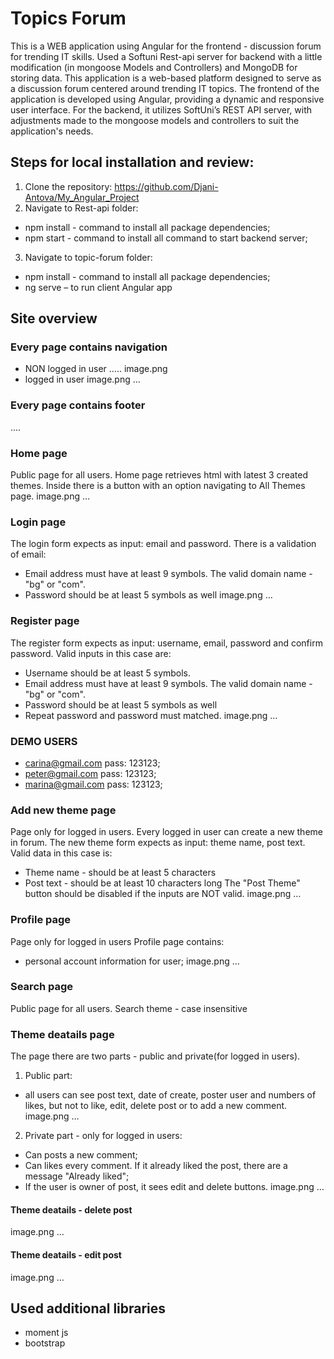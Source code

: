 # Topics Forum
This is a WEB application using Angular for the frontend - discussion forum
for trending IT skills.
Used a Softuni Rest-api server for backend with a little modification (in
mongoose Models and Controllers) and MongoDB for storing data.
This application is a web-based platform designed to serve as a discussion
forum centered around trending IT topics. The frontend of the application
is developed using Angular, providing a dynamic and responsive user
interface. For the backend, it utilizes SoftUni’s REST API server, with
adjustments made to the mongoose models and controllers to suit the
application&#39;s needs.
## Steps for local installation and review:
1. Clone the repository: https://github.com/Djani-Antova/My_Angular_Project
2. Navigate to Rest-api folder:
- npm install - command to install all package dependencies;
- npm start - command to install all command to start backend server;
3. Navigate to topic-forum folder:
- npm install - command to install all package dependencies;
- ng serve – to run client Angular app
## Site overview
### Every page contains navigation
- NON logged in user
…..
image.png
- logged in user
image.png
…
### Every page contains footer
….
### Home page
Public page for all users.
Home page retrieves html with latest 3 created themes.
Inside there is a button with an option navigating to All Themes page.
image.png
…
### Login page
The login form expects as input: email and password.
There is a validation of email:
- Email address must have at least 9 symbols. The valid domain name -
&quot;bg&quot; or &quot;com&quot;.
- Password should be at least 5 symbols as well
image.png
…
### Register page

The register form expects as input: username, email, password and confirm
password.
Valid inputs in this case are:
- Username should be at least 5 symbols.
- Email address must have at least 9 symbols. The valid domain name -
&quot;bg&quot; or &quot;com&quot;.
- Password should be at least 5 symbols as well
- Repeat password and password must matched.
image.png
…
### DEMO USERS
- carina@gmail.com pass: 123123;
- peter@gmail.com pass: 123123;
- marina@gmail.com pass: 123123;

### Add new theme page
Page only for logged in users.
Every logged in user can create a new theme in forum.
The new theme form expects as input: theme name, post text.
Valid data in this case is:
- Theme name - should be at least 5 characters
- Post text - should be at least 10 characters long
The &quot;Post Theme&quot; button should be disabled if the inputs are NOT valid.
image.png
…

### Profile page
Page only for logged in users
Profile page contains:
- personal account information for user;
image.png
…
### Search page
Public page for all users.
Search theme - case insensitive

### Theme deatails page
The page there are two parts - public and private(for logged in users).
1. Public part:
- all users can see post text, date of create, poster user and numbers of
likes, but not to like, edit, delete post or to add a new comment.
image.png
…

2. Private part - only for logged in users:
- Can posts a new comment;
- Can likes every comment. If it already liked the post, there are a
message &quot;Already liked&quot;;
- If the user is owner of post, it sees edit and delete buttons.
image.png
…
#### Theme deatails - delete post
image.png
…
#### Theme deatails - edit post
image.png
…

## Used additional libraries
- moment js
- bootstrap
